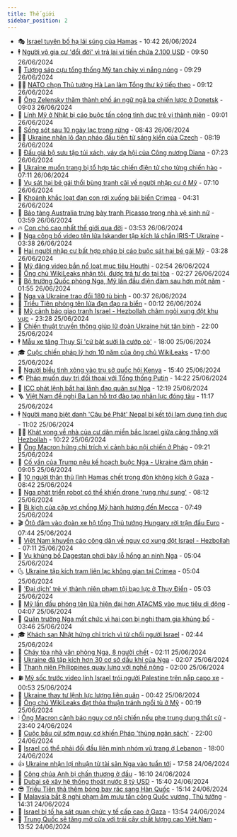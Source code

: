 ```yaml
---
title: Thế giới
sidebar_position: 2
---
```


<!-- vnexpress-the-gioi:START -->
- 🎭 [Israel tuyên bố hạ lái súng của Hamas](https://vnexpress.net/israel-tuyen-bo-ha-lai-sung-cua-hamas-4763001.html) - 10:42 26/06/2024
- 🕴 [Người vô gia cư &#39;đổi đời&#39; vì trả lại ví tiền chứa 2.100 USD](https://vnexpress.net/nguoi-vo-gia-cu-doi-doi-vi-tra-lai-vi-tien-chua-2-100-usd-4762949.html) - 09:50 26/06/2024
- 🤭 [Tượng sáp cựu tổng thống Mỹ tan chảy vì nắng nóng](https://vnexpress.net/tuong-sap-cuu-tong-thong-my-tan-chay-vi-nang-nong-4762946.html) - 09:29 26/06/2024
- 🧑‍💻 [NATO chọn Thủ tướng Hà Lan làm Tổng thư ký tiếp theo](https://vnexpress.net/nato-chon-thu-tuong-ha-lan-lam-tong-thu-ky-tiep-theo-4762997.html) - 09:12 26/06/2024
- 🦏 [Ông Zelensky thăm thành phố án ngữ ngã ba chiến lược ở Donetsk](https://vnexpress.net/ong-zelensky-tham-thanh-pho-an-ngu-nga-ba-chien-luoc-o-donetsk-4762944.html) - 09:03 26/06/2024
- 🦒 [Lính Mỹ ở Nhật bị cáo buộc tấn công tình dục trẻ vị thành niên](https://vnexpress.net/linh-my-o-nhat-bi-cao-buoc-tan-cong-tinh-duc-tre-vi-thanh-nien-4762890.html) - 09:01 26/06/2024
- 🌈 [Sống sót sau 10 ngày lạc trong rừng](https://vnexpress.net/song-sot-sau-10-ngay-lac-trong-rung-4762816.html) - 08:43 26/06/2024
- 🧑‍🏫 [Ukraine nhận lô đạn pháo đầu tiên từ sáng kiến của Czech](https://vnexpress.net/ukraine-nhan-lo-dan-phao-dau-tien-tu-sang-kien-cua-czech-4762844.html) - 08:19 26/06/2024
- 🐲 [Đấu giá bộ sưu tập túi xách, váy dạ hội của Công nương Diana](https://vnexpress.net/dau-gia-bo-suu-tap-tui-xach-vay-da-hoi-cua-cong-nuong-diana-4762842.html) - 07:23 26/06/2024
- 🦒 [Ukraine muốn trang bị tổ hợp tác chiến điện tử cho từng chiến hào](https://vnexpress.net/ukraine-muon-trang-bi-to-hop-tac-chien-dien-tu-cho-tung-chien-hao-4762786.html) - 07:11 26/06/2024
- 🐻 [Vụ sát hại bé gái thổi bùng tranh cãi về người nhập cư ở Mỹ](https://vnexpress.net/vu-sat-hai-be-gai-thoi-bung-tranh-cai-ve-nguoi-nhap-cu-o-my-4762674.html) - 07:10 26/06/2024
- 🚀 [Khoảnh khắc loạt đạn con rơi xuống bãi biển Crimea](https://vnexpress.net/khoanh-khac-loat-dan-con-roi-xuong-bai-bien-crimea-4762729.html) - 04:31 26/06/2024
- 🥰 [Bảo tàng Australia trưng bày tranh Picasso trong nhà vệ sinh nữ](https://vnexpress.net/bao-tang-australia-trung-bay-tranh-picasso-trong-nha-ve-sinh-nu-4762730.html) - 03:59 26/06/2024
- 🔥 [Con chó cao nhất thế giới qua đời](https://vnexpress.net/con-cho-cao-nhat-the-gioi-qua-doi-4762709.html) - 03:53 26/06/2024
- 🥳 [Nga công bố video tên lửa Iskander tập kích lá chắn IRIS-T Ukraine](https://vnexpress.net/nga-cong-bo-video-ten-lua-iskander-tap-kich-la-chan-iris-t-ukraine-4762707.html) - 03:38 26/06/2024
- 💼 [Hai người nhập cư bất hợp pháp bị cáo buộc sát hại bé gái Mỹ](https://vnexpress.net/hai-nguoi-nhap-cu-bat-hop-phap-bi-cao-buoc-sat-hai-be-gai-my-4762669.html) - 03:28 26/06/2024
- 🤡 [Mỹ đăng video bắn nổ loạt mục tiêu Houthi](https://vnexpress.net/my-dang-video-ban-no-loat-muc-tieu-houthi-4762668.html) - 02:54 26/06/2024
- 🌁 [Ông chủ WikiLeaks nhận tội, được trả tự do tại tòa](https://vnexpress.net/ong-chu-wikileaks-nhan-toi-duoc-tra-tu-do-tai-toa-4762692.html) - 02:27 26/06/2024
- 🤩 [Bộ trưởng Quốc phòng Nga, Mỹ lần đầu điện đàm sau hơn một năm](https://vnexpress.net/bo-truong-quoc-phong-nga-my-lan-dau-dien-dam-sau-hon-mot-nam-4762675.html) - 01:55 26/06/2024
- 🎉 [Nga và Ukraine trao đổi 180 tù binh](https://vnexpress.net/nga-va-ukraine-trao-doi-180-tu-binh-4762643.html) - 00:37 26/06/2024
- 🎉 [Triều Tiên phóng tên lửa đạn đạo ra biển](https://vnexpress.net/trieu-tien-phong-ten-lua-dan-dao-ra-bien-4762644.html) - 00:12 26/06/2024
- 🌁 [Mỹ cảnh báo giao tranh Israel - Hezbollah châm ngòi xung đột khu vực](https://vnexpress.net/my-canh-bao-giao-tranh-israel-hezbollah-cham-ngoi-xung-dot-khu-vuc-4762616.html) - 23:28 25/06/2024
- 🌊 [Chiến thuật truyền thông giúp lữ đoàn Ukraine hút tân binh](https://vnexpress.net/chien-thuat-truyen-thong-giup-lu-doan-ukraine-hut-tan-binh-4761951.html) - 22:00 25/06/2024
- 🕴 [Mẫu xe tăng Thụy Sĩ &#39;cứ bật sưởi là cướp cò&#39;](https://vnexpress.net/mau-xe-tang-thuy-si-cu-bat-suoi-la-cuop-co-4759749.html) - 18:00 25/06/2024
- 🎓 [Cuộc chiến pháp lý hơn 10 năm của ông chủ WikiLeaks](https://vnexpress.net/cuoc-chien-phap-ly-hon-10-nam-cua-ong-chu-wikileaks-4762229.html) - 17:00 25/06/2024
- 🦩 [Người biểu tình xông vào trụ sở quốc hội Kenya](https://vnexpress.net/nguoi-bieu-tinh-xong-vao-tru-so-quoc-hoi-kenya-4762592.html) - 15:40 25/06/2024
- 🌏 [Pháp muốn duy trì đối thoại với Tổng thống Putin](https://vnexpress.net/phap-muon-duy-tri-doi-thoai-voi-tong-thong-putin-4762582.html) - 14:22 25/06/2024
- 🌋 [ICC phát lệnh bắt hai lãnh đạo quân sự Nga](https://vnexpress.net/icc-phat-lenh-bat-hai-lanh-dao-quan-su-nga-4762568.html) - 12:19 25/06/2024
- 🪜 [Việt Nam đề nghị Ba Lan hỗ trợ đào tạo nhân lực đóng tàu](https://vnexpress.net/viet-nam-de-nghi-ba-lan-ho-tro-dao-tao-nhan-luc-dong-tau-4762554.html) - 11:17 25/06/2024
- 🕴 [Người mang biệt danh &#39;Cậu bé Phật&#39; Nepal bị kết tội lạm dụng tình dục](https://vnexpress.net/nguoi-mang-biet-danh-cau-be-phat-nepal-bi-ket-toi-lam-dung-tinh-duc-4762523.html) - 11:02 25/06/2024
- 🧑‍🏫 [Khát vọng về nhà của cư dân miền bắc Israel giữa căng thẳng với Hezbollah](https://vnexpress.net/khat-vong-ve-nha-cua-cu-dan-mien-bac-israel-giua-cang-thang-voi-hezbollah-4762287.html) - 10:22 25/06/2024
- 🌮 [Ông Macron hứng chỉ trích vì cảnh báo nội chiến ở Pháp](https://vnexpress.net/ong-macron-hung-chi-trich-vi-canh-bao-noi-chien-o-phap-4762464.html) - 09:21 25/06/2024
- 🚦 [Cố vấn của Trump nêu kế hoạch buộc Nga - Ukraine đàm phán](https://vnexpress.net/co-van-cua-trump-neu-ke-hoach-buoc-nga-ukraine-dam-phan-4762441.html) - 09:05 25/06/2024
- 💫 [10 người thân thủ lĩnh Hamas chết trong đòn không kích ở Gaza](https://vnexpress.net/10-nguoi-than-thu-linh-hamas-chet-trong-don-khong-kich-o-gaza-4762437.html) - 08:42 25/06/2024
- 🤡 [Nga phát triển robot có thể khiến drone &#39;rụng như sung&#39;](https://vnexpress.net/nga-phat-trien-robot-co-the-khien-drone-rung-nhu-sung-4762342.html) - 08:12 25/06/2024
- 🦣 [Bi kịch của cặp vợ chồng Mỹ hành hương đến Mecca](https://vnexpress.net/bi-kich-cua-cap-vo-chong-my-hanh-huong-den-mecca-4762310.html) - 07:49 25/06/2024
- 🎬 [Ôtô đâm vào đoàn xe hộ tống Thủ tướng Hungary rời trận đấu Euro](https://vnexpress.net/oto-dam-vao-doan-xe-ho-tong-thu-tuong-hungary-roi-tran-dau-euro-4762418.html) - 07:44 25/06/2024
- 🎉 [Việt Nam khuyến cáo công dân về nguy cơ xung đột Israel - Hezbollah](https://vnexpress.net/viet-nam-khuyen-cao-cong-dan-ve-nguy-co-xung-dot-israel-hezbollah-4762353.html) - 07:11 25/06/2024
- 🎡 [Vụ khủng bố Dagestan phơi bày lỗ hổng an ninh Nga](https://vnexpress.net/vu-khung-bo-dagestan-phoi-bay-lo-hong-an-ninh-nga-4762213.html) - 05:04 25/06/2024
- 🌜 [Ukraine tập kích trạm liên lạc không gian tại Crimea](https://vnexpress.net/ukraine-tap-kich-tram-lien-lac-khong-gian-tai-crimea-4762325.html) - 05:04 25/06/2024
- 🎡 [&#39;Đại dịch&#39; trẻ vị thành niên phạm tội bạo lực ở Thụy Điển](https://vnexpress.net/dai-dich-tre-vi-thanh-nien-pham-toi-bao-luc-o-thuy-dien-4762242.html) - 05:03 25/06/2024
- 🤗 [Mỹ lần đầu phóng tên lửa hiện đại hơn ATACMS vào mục tiêu di động](https://vnexpress.net/my-lan-dau-phong-ten-lua-hien-dai-hon-atacms-vao-muc-tieu-di-dong-4762264.html) - 04:07 25/06/2024
- 🦩 [Quận trưởng Nga mất chức vì hai con bị nghi tham gia khủng bố](https://vnexpress.net/quan-truong-nga-mat-chuc-vi-hai-con-bi-nghi-tham-gia-khung-bo-4762289.html) - 03:46 25/06/2024
- 🎓 [Khách sạn Nhật hứng chỉ trích vì từ chối người Israel](https://vnexpress.net/khach-san-nhat-hung-chi-trich-vi-tu-choi-nguoi-israel-4762228.html) - 02:44 25/06/2024
- 🌁 [Cháy tòa nhà văn phòng Nga, 8 người chết](https://vnexpress.net/chay-toa-nha-van-phong-nga-8-nguoi-chet-4762225.html) - 02:11 25/06/2024
- 🤩 [Ukraine đã tập kích hơn 30 cơ sở dầu khí của Nga](https://vnexpress.net/ukraine-da-tap-kich-hon-30-co-so-dau-khi-cua-nga-4762234.html) - 02:07 25/06/2024
- 👹 [Thanh niên Philippines quay lưng với nghề nông](https://vnexpress.net/thanh-nien-philippines-quay-lung-voi-nghe-nong-4761944.html) - 02:00 25/06/2024
- ⛽️ [Mỹ sốc trước video lính Israel trói người Palestine trên nắp capo xe](https://vnexpress.net/my-soc-truoc-video-linh-israel-troi-nguoi-palestine-tren-nap-capo-xe-4762195.html) - 00:53 25/06/2024
- 🚀 [Ukraine thay tư lệnh lực lượng liên quân](https://vnexpress.net/ukraine-thay-tu-lenh-luc-luong-lien-quan-4762201.html) - 00:42 25/06/2024
- 🎡 [Ông chủ WikiLeaks đạt thỏa thuận tránh ngồi tù ở Mỹ](https://vnexpress.net/ong-chu-wikileaks-dat-thoa-thuan-tranh-ngoi-tu-o-my-4762199.html) - 00:19 25/06/2024
- 🕯 [Ông Macron cảnh báo nguy cơ nội chiến nếu phe trung dung thất cử](https://vnexpress.net/ong-macron-canh-bao-nguy-co-noi-chien-neu-phe-trung-dung-that-cu-4762189.html) - 23:40 24/06/2024
- 🐻 [Cuộc bầu cử sớm nguy cơ khiến Pháp &#39;thủng ngân sách&#39;](https://vnexpress.net/cuoc-bau-cu-som-nguy-co-khien-phap-thung-ngan-sach-4761954.html) - 22:00 24/06/2024
- 🚦 [Israel có thể phải đối đầu liên minh nhóm vũ trang ở Lebanon](https://vnexpress.net/israel-co-the-phai-doi-dau-lien-minh-nhom-vu-trang-o-lebanon-4761788.html) - 18:00 24/06/2024
- 👍 [Ukraine nhận lợi nhuận từ tài sản Nga vào tuần tới](https://vnexpress.net/ukraine-nhan-loi-nhuan-tu-tai-san-nga-vao-tuan-toi-4762155.html) - 17:58 24/06/2024
- 🚀 [Công chúa Anh bị chấn thương ở đầu](https://vnexpress.net/cong-chua-anh-bi-chan-thuong-o-dau-4762149.html) - 16:10 24/06/2024
- 🌮 [Dubai sẽ xây hệ thống thoát nước 8 tỷ USD](https://vnexpress.net/dubai-se-xay-he-thong-thoat-nuoc-8-ty-usd-4762139.html) - 15:40 24/06/2024
- 😎 [Triều Tiên thả thêm bóng bay rác sang Hàn Quốc](https://vnexpress.net/trieu-tien-tha-them-bong-bay-rac-sang-han-quoc-4762125.html) - 15:14 24/06/2024
- 🐲 [Malaysia bắt 8 nghi phạm âm mưu tấn công Quốc vương, Thủ tướng](https://vnexpress.net/malaysia-bat-8-nghi-pham-am-muu-tan-cong-quoc-vuong-thu-tuong-4762121.html) - 14:31 24/06/2024
- 💫 [Israel bị tố hạ sát quan chức y tế cấp cao ở Gaza](https://vnexpress.net/israel-bi-to-ha-sat-quan-chuc-y-te-cap-cao-o-gaza-4762106.html) - 13:54 24/06/2024
- 👀 [Trung Quốc sẽ tăng mở cửa với trái cây chất lượng cao Việt Nam](https://vnexpress.net/trung-quoc-se-tang-mo-cua-voi-trai-cay-chat-luong-cao-viet-nam-4762115.html) - 13:52 24/06/2024<!-- vnexpress-the-gioi:END -->